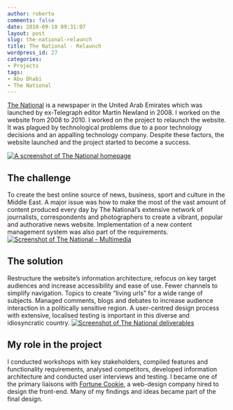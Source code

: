 ```yaml
---
author: roberto
comments: false
date: 2010-09-10 09:31:07
layout: post
slug: the-national-relaunch
title: The National - Relaunch
wordpress_id: 27
categories:
- Projects
tags:
- Abu Dhabi
- The National
---
```


[The National](http://www.thenational.ae) is a newspaper in the United Arab Emirates which was launched by ex-Telegraph editor Martin Newland in 2008. I worked on the website from 2008 to 2010. I worked on the project to relaunch the website. It was plagued by technological problems due to a poor technology decisions and an appalling technology company. Despite these factors, the website launched and the project started to become a success.


[![A screenshot of The National homepage ](http://www.robertocarroll.com/wp-content/uploads/2010/09/thenational1.jpg)](http://www.robertocarroll.com/wp-content/uploads/2010/09/thenational1.jpg)


## The challenge


To create the best online source of news, business, sport and culture in the Middle East. A major issue was how to make the most of the vast amount of content produced every day by The National’s extensive network of journalists, correspondents and photographers to create a vibrant, popular and authorative news website. Implementation of a new content management system was also part of the requirements.
[![Screenshot of The National - Multimedia](http://www.robertocarroll.com/wp-content/uploads/2010/09/thenational2.jpg)](http://www.robertocarroll.com/wp-content/uploads/2010/09/thenational2.jpg)


## The solution


Restructure the website’s information architecture, refocus on key target audiences and increase accessibility and ease of use. Fewer channels to simplify navigation. Topics to create “living urls” for a wide range of subjects. Managed comments, blogs and debates to increase audience interaction in a politically sensitive region. A user-centred design process with extensive, localised testing is important in this diverse and idiosyncratic country.
[![Screenshot of The National deliverables](http://www.robertocarroll.com/wp-content/uploads/2010/09/thenational-deliverables-960.jpg)](http://www.robertocarroll.com/wp-content/uploads/2010/09/thenational-deliverables-960.jpg)


## My role in the project


I conducted workshops with key stakeholders, compiled features and functionality requirements, analysed competitors, developed information architecture and conducted user interviews and testing. I became one of the primary liaisons with [Fortune Cookie](http://www.fortunecookie.co.uk/), a web-design company hired to design the front-end. Many of my findings and ideas became part of the final design.
